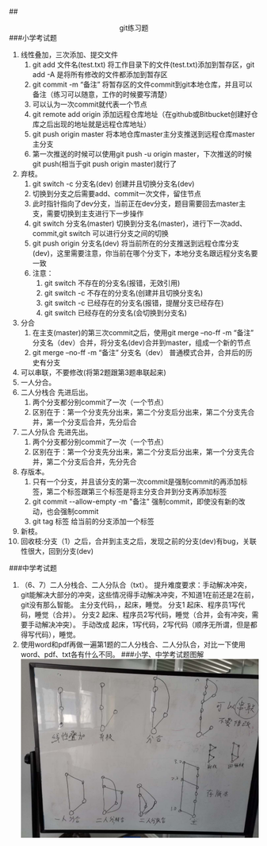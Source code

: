 ##<center>git练习题</center>
###小学考试题
1. 线性叠加，三次添加、提交文件
    1. git add 文件名(test.txt) 将工作目录下的文件(test.txt)添加到暂存区，git add -A 是将所有修改的文件都添加到暂存区
    2. git commit -m “备注” 将暂存区的文件commit到git本地仓库，并且可以备注（练习可以随意，工作的时候要写清楚）
    3. 可以认为一次commit就代表一个节点
    4. git remote add origin 添加远程仓库地址（在github或Bitbucket创建好仓库之后出现的地址就是远程仓库地址）
    5. git push origin master 将本地仓库master主分支推送到远程仓库master主分支
    6. 第一次推送的时候可以使用git push -u origin master，下次推送的时候git push(相当于git push origin master)就行了
2. 弃枝。
    1. git switch -c 分支名(dev)  创建并且切换分支名(dev)
    2. 切换到分支之后需要add、commit一次文件，留住节点  
    3. 此时指针指向了dev分支，当前正在dev分支，题目需要回去master主支，需要切换到主支进行下一步操作
    4. git switch 分支名(master) 切换到分支名(master)，进行下一次add、commit,git switch 可以进行分支之间的切换
    5. git push origin 分支名(dev) 将当前所在的分支推送到远程仓库分支(dev)，这里需要注意，你当前在哪个分支下，本地分支名跟远程分支名要一致
    6. 注意：
        1. git switch 不存在的分支名(报错，无效引用)
        2. git switch -c 不存在的分支名(创建并且切换分支名)
        3. git switch -c 已经存在的分支名(报错，提醒分支已经存在)
        4. git switch 已经存在的分支名(会切换到分支名)
3. 分合
    1. 在主支(master)的第三次commit之后，使用git merge –no-ff -m “备注” 分支名（dev）合并，将分支名(dev)合并到master，组成一个新的节点
    2. git merge –no-ff -m “备注” 分支名（dev） 普通模式合并，合并后的历史有分支
4. 可以串联，不要修改(将第2题跟第3题串联起来)
5. 一人分合。
6. 二人分栈合   先进后出。
    1. 两个分支都分别commit了一次（一个节点）
    2. 区别在于：第一个分支先分出来，第二个分支后分出来，第二个分支先合并，第一个分支后合并，先分后合
7. 二人分队合 先进先出。
    1. 两个分支都分别commit了一次（一个节点）
    2. 区别在于：第一个分支先分出来，第二个分支后分出来，第一个分支先合并，第二个分支后合并，先分先合
8. 存版本。
    1. 只有一个分支，并且该分支的第一次commit是强制commit的再添加标签，第二个标签跟第三个标签是将主分支合并到分支再添加标签
    2. git commit --allow-empty -m "备注"  强制commit，即使没有新的改动，也会强制commit
    3. git tag 标签   给当前的分支添加一个标签
9. 新枝。
10. 回收枝:分支（1）之后，合并到主支之后，发现之前的分支(dev)有bug，关联性很大，回到分支(dev)

###中学考试题
1. （6、7）二人分栈合、二人分队合（txt）。
提升难度要求：手动解决冲突，git能解决大部分的冲突，这些情况得手动解决冲突，不知道1在前还是2在前，git没有那么智能。
主分支代码，，起床，睡觉。
分支1    起床、程序员1写代码，睡觉（合并）。
分支2    起床、程序员2写代码，睡觉（合并，会有冲突，需要手动解决冲突）。
手动改成  起床，1写代码，2写代码（顺序无所谓，但是都得写代码），睡觉。
2. 使用word和pdf再做一遍第1题的二人分栈合、二人分队合，对比一下使用word、pdf、txt各有什么不同。
###小学、中学考试题图解
![img](img/git题目图解.jpg )
